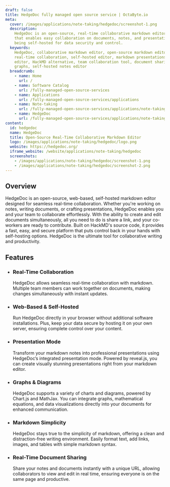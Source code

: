```yaml
---
draft: false
title: HedgeDoc fully managed open source service | OctaByte.io
meta:
  cover: /images/applications/note-taking/hedgedoc/screenshot-1.png
  description:
    HedgeDoc is an open-source, real-time collaborative markdown editor
    that enables easy collaboration on documents, notes, and presentations, all while
    being self-hosted for data security and control.
  keywords:
    HedgeDoc, collaborative markdown editor, open-source markdown editor,
    real-time collaboration, self-hosted editor, markdown presentations, web-based
    editor, HackMD alternative, team collaboration tool, document sharing, markdown
    graphs, self-hosted notes editor
  breadcrumb:
    - name: Home
      url: /
    - name: Software Catalog
      url: /fully-managed-open-source-services
    - name: Applications
      url: /fully-managed-open-source-services/applications
    - name: Note-taking
      url: /fully-managed-open-source-services/applications/note-taking
    - name: HedgeDoc
      url: /fully-managed-open-source-services/applications/note-taking/hedgedoc
content:
  id: hedgedoc
  name: HedgeDoc
  title: Open-Source Real-Time Collaborative Markdown Editor
  logo: /images/applications/note-taking/hedgedoc/logo.png
  website: https://hedgedoc.org/
  iframe_website: /website/applications/note-taking/hedgedoc
  screenshots:
    - /images/applications/note-taking/hedgedoc/screenshot-1.png
    - /images/applications/note-taking/hedgedoc/screenshot-2.png
---
```


## Overview

HedgeDoc is an open-source, web-based, self-hosted markdown editor designed for seamless real-time collaboration. Whether you're working on notes, writing documents, or crafting presentations, HedgeDoc enables you and your team to collaborate effortlessly. With the ability to create and edit documents simultaneously, all you need to do is share a link, and your co-workers are ready to contribute. Built on HackMD's source code, it provides a fast, easy, and secure platform that puts control back in your hands with self-hosting options. HedgeDoc is the ultimate tool for collaborative writing and productivity.

## Features

- ### Real-Time Collaboration

  HedgeDoc allows seamless real-time collaboration with markdown. Multiple team members can work together on documents, making changes simultaneously with instant updates.

- ### Web-Based & Self-Hosted

  Run HedgeDoc directly in your browser without additional software installations. Plus, keep your data secure by hosting it on your own server, ensuring complete control over your content.

- ### Presentation Mode

  Transform your markdown notes into professional presentations using HedgeDoc’s integrated presentation mode. Powered by reveal.js, you can create visually stunning presentations right from your markdown editor.

- ### Graphs & Diagrams

  HedgeDoc supports a variety of charts and diagrams, powered by Chart.js and MathJax. You can integrate graphs, mathematical equations, and data visualizations directly into your documents for enhanced communication.

- ### Markdown Simplicity

  HedgeDoc stays true to the simplicity of markdown, offering a clean and distraction-free writing environment. Easily format text, add links, images, and tables with simple markdown syntax.

- ### Real-Time Document Sharing

  Share your notes and documents instantly with a unique URL, allowing collaborators to view and edit in real time, ensuring everyone is on the same page and productive.
